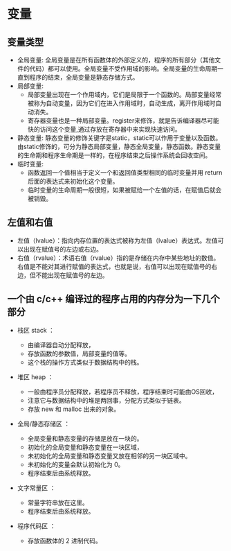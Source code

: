 # 变量

## 变量类型

- 全局变量: 全局变量是在所有函数体的外部定义的，程序的所有部分（其他文件的代码）都可以使用。全局变量不受作用域的影响。全局变量的生命周期一直到程序的结束，全局变量是静态存储方式。
- 局部变量: 
  - 局部变量出现在一个作用域内，它们是局限于一个函数的。局部变量经常被称为自动变量，因为它们在进入作用域时，自动生成，离开作用域时自动消失。
  - 寄存器变量也是一种局部变量。register来修饰，就是告诉编译器尽可能快的访问这个变量,通过存放在寄存器中来实现快速访问。
- 静态变量: 静态变量的修饰关键字是static，static可以作用于变量以及函数。由static修饰的，可分为静态局部变量，静态全局变量，静态函数。静态变量的生命期和程序生命期是一样的，在程序结束之后操作系统会回收空间。
- 临时变量: 
  - 函数返回一个值相当于定义一个和返回值类型相同的临时变量并用 return 后面的表达式来初始化这个变量。
  - 临时变量的生命周期一般很短，如果被赋给一个左值的话，在赋值后就会被销毁。

## 左值和右值

- 左值（lvalue）：指向内存位置的表达式被称为左值（lvalue）表达式。左值可以出现在赋值号的左边或右边。
- 右值（rvalue）：术语右值（rvalue）指的是存储在内存中某些地址的数值。右值是不能对其进行赋值的表达式，也就是说，右值可以出现在赋值号的右边，但不能出现在赋值号的左边。

## 一个由 c/c++ 编译过的程序占用的内存分为一下几个部分

- 栈区 stack ：
  - 由编译器自动分配释放，
  - 存放函数的参数值，局部变量的值等。
  - 这个栈的操作方式类似于数据结构中的栈。

- 堆区 heap ：
  - 一般由程序员分配释放，若程序员不释放，程序结束时可能由OS回收，
  - 注意它与数据结构中的堆是两回事，分配方式类似于链表。
  - 存放 new 和 malloc 出来的对象。

- 全局/静态存储区 ： 
  - 全局变量和静态变量的存储是放在一块的。
  - 初始化的全局变量和静态变量在一块区域，
  - 未初始化的全局变量和静态变量又放在相邻的另一块区域中。
  - 未初始化的变量会默认初始化为 0。
  - 程序结束后由系统释放。

- 文字常量区  ： 
  - 常量字符串放在这里。
  - 程序结束后由系统释放。

- 程序代码区 ： 
  - 存放函数体的 2 进制代码。